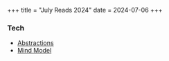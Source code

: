 +++
title = "July Reads 2024"
date = 2024-07-06
+++

### Tech
- [Abstractions](https://carbon-steel.github.io/jekyll/update/2024/06/19/abstractions.html)
- [Mind Model](https://tylerneylon.com/a/mind_model/mind_model.html)



